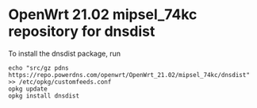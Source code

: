 OpenWrt 21.02 mipsel_74kc repository for dnsdist
========

To install the dnsdist package, run

```
echo "src/gz pdns https://repo.powerdns.com/openwrt/OpenWrt_21.02/mipsel_74kc/dnsdist" >> /etc/opkg/customfeeds.conf
opkg update
opkg install dnsdist
```
